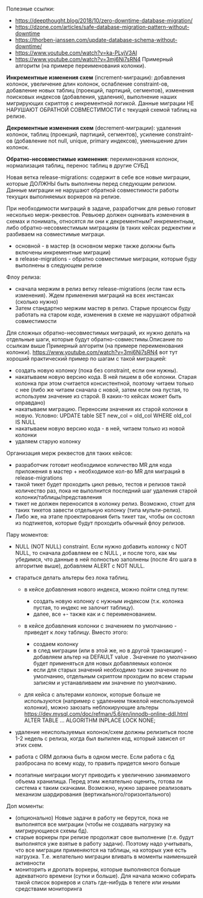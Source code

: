 Полезные ссылки: 

- https://deepthought.blog/2018/10/zero-downtime-database-migration/
- https://dzone.com/articles/safe-database-migration-pattern-without-downtime
- https://thorben-janssen.com/update-database-schema-without-downtime/
- https://www.youtube.com/watch?v=ka-PLyjV3AI
- https://www.youtube.com/watch?v=3mj6Ni7sRN4  Примерный алгоритм (на примере переименования колонки).


**Инкрементные изменения схем** (increment-миграции): добавления колонок, увеличение длин колонок, ослабление constraint-ов, 
добавление новых таблиц (проекций, партиций, сегментов), изменения поисковых индексов (добавления, удаления), 
выполнение наших мигрирующих скриптов с инкрементной логикой. Данные миграции НЕ НАРУШАЮТ ОБРАТНОЙ СОВМЕСТИМОСТИ с 
текущей схемой таблиц на релизе.

**Декрементные изменения схем** (decrement-миграции): удаления колонок, таблиц (проекций, партиций, сегментов), 
усиление constraint-ов (добавление not null, unique, primary индексов), уменьшение длин колонок. 

**Обратно-несовместимые изменения**: переименования колонок, нормализация таблиц, перенос таблиц в другие СУБД

Новая ветка release-migrations: содержит в себе все новые миграции, которые ДОЛЖНЫ быть выполнены перед следующим релизом. 
Данные миграции не нарушают обратной совместимости работы текущих выполняемых воркеров на релизе.

При необходимости миграций в задаче, разработчик для ревью готовит несколько мерж-реквестов. 
Ревьюер должен оценивать изменения в схемах и понимать, относятся ли они к декрементным? инкрементным, 
либо обратно-несовместимым миграциям (в таких кейсах реджектим и разбиваем на совместимые миграци.

- основной -  в мастер (в основном мерже также должны быть включены инкрементные миграции)
- в release-migrations - обратно совместимые миграции, которые буду выполнены в следующем релизе

Флоу релиза:
- сначала мержим в релиз ветку release-migrations
 (если там есть изменения). Ждем применения миграций на всех инстансах (сколько нужно)
- Затем стандартно мержим мастер в релиз. Старые процессы буду работать на старом коде, изменения в схеме не нарушают обратной совместимости

Для сложных обратно-несовместимых миграций, их нужно делать на отдельные шаги, которые будут обратно-совместимы.Описание по ссылкам выше
Примерный алгоритм (на примере переименования колонки). https://www.youtube.com/watch?v=3mj6Ni7sRN4 вот тут хороший практический пример по шагам с такой миграцией:

- создать новую колонку (пока без constraint, если они нужны). 
- накатываем новую версию кода. В ней пишем в обе колонки. Старая колонка при этом считается консистентной, поэтому читаем только с нее (либо же читаем сначала с новой, затем если она пустая, то используем значение из старой. В каких-то кейсах может быть оправдано)
- накатываем миграцию. Переносим значения их старой колонки в новую. Условно: UPDATE table SET new_col = old_col WHERE
 old_col IS NULL
- накатываем новую версию кода - в ней, читаем только из новой колонки
- удаляем старую колонку

Организация мерж реквестов для таких кейсов:
- разработчик готовит необходимое количество MR для кода приложения в мастер + необходимое кол-во MR
 для миграций в release-migrations
- такой тикет будет проходить цикл ревью, тестов и релизов такой количество раз, пока не выполнится последний шаг удаления старой колонки/таблицы/представления
- тикет не должен переносится в колонку релиз. Возможно, стоит для таких тикетов завести отдельную колонку (типа мульти-релиз). 
- Либо же, на этапе проектирования бить тикет так, чтобы он состоял из подтикетов, которые будут проходить обычный флоу релизов.

Пару моментов:
- NULL (NOT NULL) constraint. Если нужно добавить колонку с NOT NULL, то сначала добавляем ее с NULL
, и после того, как мы убедимся, что данные в ней полностью заполнены (после 4го шага в алгоритме выше), добавляем ALERT с NOT NULL. 
- стараться делать альтеры без лока таблиц. 
    - в кейсе добавления нового индекса, можно пойти след путем:
        - создать новую колонку с нужным индексом (т.к. колонка пустая, то индекс не залочит таблицу).
        - далее, все +- также как и с переименованием.
        
    - в кейсе добавления колонки с значением по умолчанию - приведет к локу таблицу. Вместо этого:
        - создаем колонку
        - в след миграции (или в этой же, но в другой транзакции) - добавляем альтер на DEFAULT value
        . Значение по умолчанию будет применяться для новых добавляемых колонок
        - если для старых значений необходимо также значение по умолчанию, отдельным скриптом проходим по всем старым записям и устанавливаем им значение по умолчанию.

    - для кейса с альтерами колонок, которые больше не используются (например с удалением тяжелой неиспользуемой колонки), можно заюзать неблокирующие альтеры https://dev.mysql.com/doc/refman/5.6/en/innodb-online-ddl.html ALTER TABLE … ALGORITHM INPLACE LOCK NONE;

- удаление неиспользуемых колонок/схем должны релизиться после 1-2
 недель с релиза, когда был выпилен код, который зависел от этих схем. 
- работа с ORM должна быть в одном месте. Если работа с бд разбросана по всему коду, то править придется много больше
- поэтапные миграции могут приводить к увеличению занимаемого объема хранилища. Перед этим желательно оценить, готова ли
система к таким скачками. Возможно, нужно заранее реализовать механизм шардирования (вертикального/горизонтального)

Доп моменты:
- (опционально) Новые задачи в работу не берутся, пока не выполнятся все миграции (чтобы не создавать нагрузку на мигрирующиеся схемы бд). 
- старые воркеры при релизе продолжат свое выполнение (т.е. будут выполнятся уже взятые в работу задачи). 
Поэтому надо учитывать, что все миграции применяются на таблицы, на которых уже есть нагрузка. 
Т.е. желательно миграции вливать в моменты наименьшей активности 
- мониторить и дропать воркеры, которые выполняются больше адекватного времени (сутки и больше). Для начала можно собирать такой список
 воркеров и слать где-нибудь в телеге или иными средствами мониторинга  
